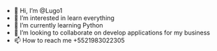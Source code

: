 - 👋 Hi, I’m @Lugo1
- 👀 I’m interested in learn everything
- 🌱 I’m currently learning Python
- 💞️ I’m looking to collaborate on develop applications for my business
- 📫 How to reach me +5521983022305

<!---
Lugo1/Lugo1 is a ✨ special ✨ repository because its `README.md` (this file) appears on your GitHub profile.
You can click the Preview link to take a look at your changes.
--->
